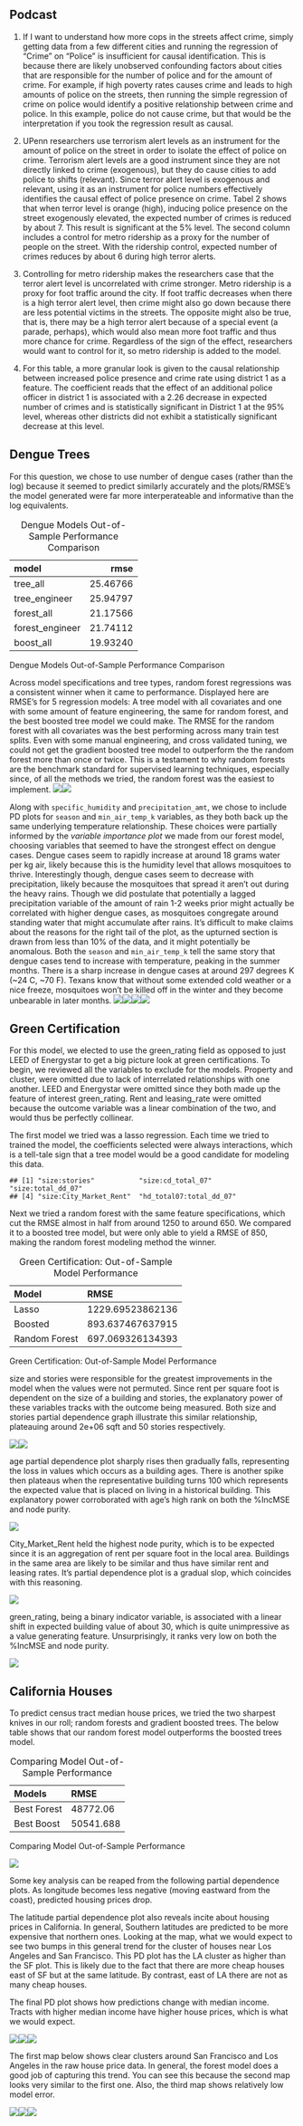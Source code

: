 ## Podcast

1.  If I want to understand how more cops in the streets affect crime,
    simply getting data from a few different cities and running the
    regression of “Crime” on “Police” is insufficient for causal
    identification. This is because there are likely unobserved
    confounding factors about cities that are responsible for the number
    of police and for the amount of crime. For example, if high poverty
    rates causes crime and leads to high amounts of police on the
    streets, then running the simple regression of crime on police would
    identify a positive relationship between crime and police. In this
    example, police do not cause crime, but that would be the
    interpretation if you took the regression result as causal.

2.  UPenn researchers use terrorism alert levels as an instrument for
    the amount of police on the street in order to isolate the effect of
    police on crime. Terrorism alert levels are a good instrument since
    they are not directly linked to crime (exogenous), but they do cause
    cities to add police to shifts (relevant). Since terror alert level
    is exogenous and relevant, using it as an instrument for police
    numbers effectively identifies the causal effect of police presence
    on crime. Tabel 2 shows that when terror level is orange (high),
    inducing police presence on the street exogenously elevated, the
    expected number of crimes is reduced by about 7. This result is
    significant at the 5% level. The second column includes a control
    for metro ridership as a proxy for the number of people on the
    street. With the ridership control, expected number of crimes
    reduces by about 6 during high terror alerts.

3.  Controlling for metro ridership makes the researchers case that the
    terror alert level is uncorrelated with crime stronger. Metro
    ridership is a proxy for foot traffic around the city. If foot
    traffic decreases when there is a high terror alert level, then
    crime might also go down because there are less potential victims in
    the streets. The opposite might also be true, that is, there may be
    a high terror alert because of a special event (a parade, perhaps),
    which would also mean more foot traffic and thus more chance for
    crime. Regardless of the sign of the effect, researchers would want
    to control for it, so metro ridership is added to the model.

4.  For this table, a more granular look is given to the causal
    relationship between increased police presence and crime rate using
    district 1 as a feature. The coefficient reads that the effect of an
    additional police officer in district 1 is associated with a 2.26
    decrease in expected number of crimes and is statistically
    significant in District 1 at the 95% level, whereas other districts
    did not exhibit a statistically significant decrease at this level.

## Dengue Trees

For this question, we chose to use number of dengue cases (rather than
the log) because it seemed to predict similarly accurately and the
plots/RMSE’s the model generated were far more interperateable and
informative than the log equivalents.

<table>
<caption>Dengue Models Out-of-Sample Performance Comparison</caption>
<thead>
<tr class="header">
<th style="text-align: left;">model</th>
<th style="text-align: right;">rmse</th>
</tr>
</thead>
<tbody>
<tr class="odd">
<td style="text-align: left;">tree_all</td>
<td style="text-align: right;">25.46766</td>
</tr>
<tr class="even">
<td style="text-align: left;">tree_engineer</td>
<td style="text-align: right;">25.94797</td>
</tr>
<tr class="odd">
<td style="text-align: left;">forest_all</td>
<td style="text-align: right;">21.17566</td>
</tr>
<tr class="even">
<td style="text-align: left;">forest_engineer</td>
<td style="text-align: right;">21.74112</td>
</tr>
<tr class="odd">
<td style="text-align: left;">boost_all</td>
<td style="text-align: right;">19.93240</td>
</tr>
</tbody>
</table>

Dengue Models Out-of-Sample Performance Comparison

Across model specifications and tree types, random forest regressions
was a consistent winner when it came to performance. Displayed here are
RMSE’s for 5 regression models: A tree model with all covariates and one
with some amount of feature engineering, the same for random forest, and
the best boosted tree model we could make. The RMSE for the random
forest with all covariates was the best performing across many train
test splits. Even with some manual engineering, and cross validated
tuning, we could not get the gradient boosted tree model to outperform
the the random forest more than once or twice. This is a testament to
why random forests are the benchmark standard for supervised learning
techniques, especially since, of all the methods we tried, the random
forest was the easiest to implement.
![](assignment3_files/figure-markdown_strict/dengue_trees%20imp%20plots-1.png)![](assignment3_files/figure-markdown_strict/dengue_trees%20imp%20plots-2.png)

Along with `specific_humidity` and `precipitation_amt`, we chose to
include PD plots for `season` and `min_air_temp_k` variables, as they
both back up the same underlying temperature relationship. These choices
were partially informed by the *variable importance plot* we made from
our forest model, choosing variables that seemed to have the strongest
effect on dengue cases. Dengue cases seem to rapidly increase at around
18 grams water per kg air, likely because this is the humidity level
that allows mosquitoes to thrive. Interestingly though, dengue cases
seem to decrease with precipitation, likely because the mosquitoes that
spread it aren’t out during the heavy rains. Though we did postulate
that potentially a lagged precipitation variable of the amount of rain
1-2 weeks prior might actually be correlated with higher dengue cases,
as mosquitoes congregate around standing water that might accumulate
after rains. It’s difficult to make claims about the reasons for the
right tail of the plot, as the upturned section is drawn from less than
10% of the data, and it might potentially be anomalous. Both the
`season` and `min_air_temp_k` tell the same story that dengue cases tend
to increase with temperature, peaking in the summer months. There is a
sharp increase in dengue cases at around 297 degrees K (~24 C, ~70 F).
Texans know that without some extended cold weather or a nice freeze,
mosquitoes won’t be killed off in the winter and they become unbearable
in later months.
![](assignment3_files/figure-markdown_strict/dengue_trees%20pdplots-1.png)![](assignment3_files/figure-markdown_strict/dengue_trees%20pdplots-2.png)![](assignment3_files/figure-markdown_strict/dengue_trees%20pdplots-3.png)![](assignment3_files/figure-markdown_strict/dengue_trees%20pdplots-4.png)

## Green Certification

For this model, we elected to use the green\_rating field as opposed to
just LEED of Energystar to get a big picture look at green
certifications. To begin, we reviewed all the variables to exclude for
the models. Property and cluster, were omitted due to lack of
interrelated relationships with one another. LEED and Energystar were
omitted since they both made up the feature of interest green\_rating.
Rent and leasing\_rate were omitted because the outcome variable was a
linear combination of the two, and would thus be perfectly collinear.

The first model we tried was a lasso regression. Each time we tried to
trained the model, the coefficients selected were always interactions,
which is a tell-tale sign that a tree model would be a good candidate
for modeling this data.

    ## [1] "size:stories"           "size:cd_total_07"       "size:total_dd_07"      
    ## [4] "size:City_Market_Rent"  "hd_total07:total_dd_07"

Next we tried a random forest with the same feature specifications,
which cut the RMSE almost in half from around 1250 to around 650. We
compared it to a boosted tree model, but were only able to yield a RMSE
of 850, making the random forest modeling method the winner.

<table>
<caption>Green Certification: Out-of-Sample Model Performance</caption>
<thead>
<tr class="header">
<th style="text-align: left;">Model</th>
<th style="text-align: left;">RMSE</th>
</tr>
</thead>
<tbody>
<tr class="odd">
<td style="text-align: left;">Lasso</td>
<td style="text-align: left;">1229.69523862136</td>
</tr>
<tr class="even">
<td style="text-align: left;">Boosted</td>
<td style="text-align: left;">893.637467637915</td>
</tr>
<tr class="odd">
<td style="text-align: left;">Random Forest</td>
<td style="text-align: left;">697.069326134393</td>
</tr>
</tbody>
</table>

Green Certification: Out-of-Sample Model Performance

size and stories were responsible for the greatest improvements in the
model when the values were not permuted. Since rent per square foot is
dependent on the size of a building and stories, the explanatory power
of these variables tracks with the outcome being measured. Both size and
stories partial dependence graph illustrate this similar relationship,
plateauing around 2e+06 sqft and 50 stories respectively.

![](assignment3_files/figure-markdown_strict/green_certification%20pd-1.png)![](assignment3_files/figure-markdown_strict/green_certification%20pd-2.png)

age partial dependence plot sharply rises then gradually falls,
representing the loss in values which occurs as a building ages. There
is another spike then plateaus when the representative building turns
100 which represents the expected value that is placed on living in a
historical building. This explanatory power corroborated with age’s high
rank on both the %IncMSE and node purity.

![](assignment3_files/figure-markdown_strict/green_certification%20pd%202-1.png)

City\_Market\_Rent held the highest node purity, which is to be expected
since it is an aggregation of rent per square foot in the local area.
Buildings in the same area are likely to be similar and thus have
similar rent and leasing rates. It’s partial dependence plot is a
gradual slop, which coincides with this reasoning.

![](assignment3_files/figure-markdown_strict/green_certification%20pd%203-1.png)

green\_rating, being a binary indicator variable, is associated with a
linear shift in expected building value of about 30, which is quite
unimpressive as a value generating feature. Unsurprisingly, it ranks
very low on both the %IncMSE and node purity.

![](assignment3_files/figure-markdown_strict/green_certification%20pd%204-1.png)

## California Houses

To predict census tract median house prices, we tried the two sharpest
knives in our roll; random forests and gradient boosted trees. The below
table shows that our random forest model outperforms the boosted trees
model.

<table>
<caption>Comparing Model Out-of-Sample Performance</caption>
<thead>
<tr class="header">
<th style="text-align: left;">Models</th>
<th style="text-align: left;">RMSE</th>
</tr>
</thead>
<tbody>
<tr class="odd">
<td style="text-align: left;">Best Forest</td>
<td style="text-align: left;">48772.06</td>
</tr>
<tr class="even">
<td style="text-align: left;">Best Boost</td>
<td style="text-align: left;">50541.688</td>
</tr>
</tbody>
</table>

Comparing Model Out-of-Sample Performance

![](assignment3_files/figure-markdown_strict/california_houses%20importance-1.png)

Some key analysis can be reaped from the following partial dependence
plots. As longitude becomes less negative (moving eastward from the
coast), predicted housing prices drop.

The latitude partial dependence plot also reveals incite about housing
prices in California. In general, Southern latitudes are predicted to be
more expensive that northern ones. Looking at the map, what we would
expect to see two bumps in this general trend for the cluster of houses
near Los Angeles and San Francisco. This PD plot has the LA cluster as
higher than the SF plot. This is likely due to the fact that there are
more cheap houses east of SF but at the same latitude. By contrast, east
of LA there are not as many cheap houses.

The final PD plot shows how predictions change with median income.
Tracts with higher median income have higher house prices, which is what
we would expect.

![](assignment3_files/figure-markdown_strict/california_houses%20pds-1.png)![](assignment3_files/figure-markdown_strict/california_houses%20pds-2.png)![](assignment3_files/figure-markdown_strict/california_houses%20pds-3.png)

The first map below shows clear clusters around San Francisco and Los
Angeles in the raw house price data. In general, the forest model does a
good job of capturing this trend. You can see this because the second
map looks very similar to the first one. Also, the third map shows
relatively low model error.

![](assignment3_files/figure-markdown_strict/california_houses%20maps-1.png)![](assignment3_files/figure-markdown_strict/california_houses%20maps-2.png)![](assignment3_files/figure-markdown_strict/california_houses%20maps-3.png)
